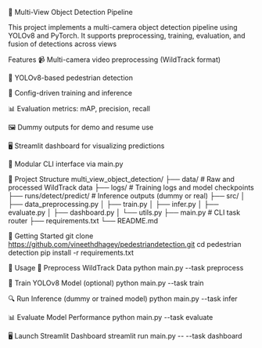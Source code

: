 🧠 Multi-View Object Detection Pipeline

This project implements a multi-camera object detection pipeline using YOLOv8 and PyTorch. It supports preprocessing, training, evaluation, and fusion of detections across views

Features
📹 Multi-camera video preprocessing (WildTrack format)

🧠 YOLOv8-based pedestrian detection

🔁 Config-driven training and inference

📊 Evaluation metrics: mAP, precision, recall

🖼 Dummy outputs for demo and resume use

🖥 Streamlit dashboard for visualizing predictions

🧩 Modular CLI interface via main.py


🧪 Project Structure
multi_view_object_detection/
├── data/                      # Raw and processed WildTrack data
├── logs/                      # Training logs and model checkpoints
├── runs/detect/predict/      # Inference outputs (dummy or real)
├── src/
│   ├── data_preprocessing.py
│   ├── train.py
│   ├── infer.py
│   ├── evaluate.py
│   ├── dashboard.py
│   └── utils.py
├── main.py                   # CLI task router
├── requirements.txt
└── README.md


🚀 Getting Started
git clone https://github.com/vineethdhagey/pedestriandetection.git
cd pedestrian detection
pip install -r requirements.txt

🧭 Usage
🔧 Preprocess WildTrack Data
python main.py --task preprocess

🧠 Train YOLOv8 Model (optional)
python main.py --task train

🔍 Run Inference (dummy or trained model)
python main.py --task infer

📊 Evaluate Model Performance
python main.py --task evaluate


🖥 Launch Streamlit Dashboard
streamlit run main.py -- --task dashboard

